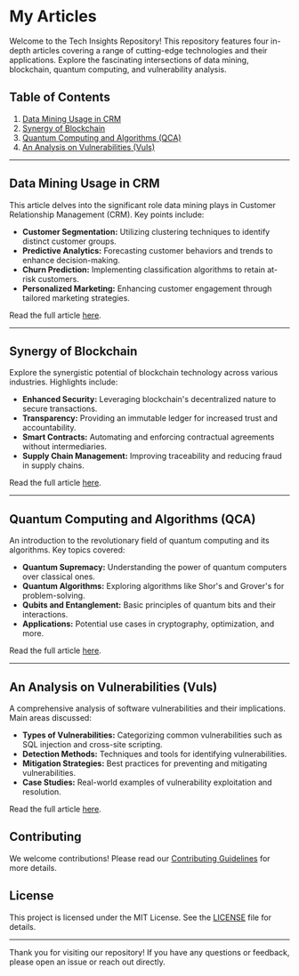 # My Articles

Welcome to the Tech Insights Repository! This repository features four in-depth articles covering a range of cutting-edge technologies and their applications. Explore the fascinating intersections of data mining, blockchain, quantum computing, and vulnerability analysis.

## Table of Contents

1. [Data Mining Usage in CRM](#data-mining-usage-in-crm)
2. [Synergy of Blockchain](#synergy-of-blockchain)
3. [Quantum Computing and Algorithms (QCA)](#quantum-computing-and-algorithms-qca)
4. [An Analysis on Vulnerabilities (Vuls)](#an-analysis-on-vulnerabilities-vuls)

---

## Data Mining Usage in CRM

This article delves into the significant role data mining plays in Customer Relationship Management (CRM). Key points include:

- **Customer Segmentation:** Utilizing clustering techniques to identify distinct customer groups.
- **Predictive Analytics:** Forecasting customer behaviors and trends to enhance decision-making.
- **Churn Prediction:** Implementing classification algorithms to retain at-risk customers.
- **Personalized Marketing:** Enhancing customer engagement through tailored marketing strategies.

Read the full article [here](articles/Data_Mining_Usage_in_CRM.md).

---

## Synergy of Blockchain

Explore the synergistic potential of blockchain technology across various industries. Highlights include:

- **Enhanced Security:** Leveraging blockchain's decentralized nature to secure transactions.
- **Transparency:** Providing an immutable ledger for increased trust and accountability.
- **Smart Contracts:** Automating and enforcing contractual agreements without intermediaries.
- **Supply Chain Management:** Improving traceability and reducing fraud in supply chains.

Read the full article [here](articles/Synergy_of_Blockchain.md).

---

## Quantum Computing and Algorithms (QCA)

An introduction to the revolutionary field of quantum computing and its algorithms. Key topics covered:

- **Quantum Supremacy:** Understanding the power of quantum computers over classical ones.
- **Quantum Algorithms:** Exploring algorithms like Shor's and Grover's for problem-solving.
- **Qubits and Entanglement:** Basic principles of quantum bits and their interactions.
- **Applications:** Potential use cases in cryptography, optimization, and more.

Read the full article [here](articles/QCA.md).

---

## An Analysis on Vulnerabilities (Vuls)

A comprehensive analysis of software vulnerabilities and their implications. Main areas discussed:

- **Types of Vulnerabilities:** Categorizing common vulnerabilities such as SQL injection and cross-site scripting.
- **Detection Methods:** Techniques and tools for identifying vulnerabilities.
- **Mitigation Strategies:** Best practices for preventing and mitigating vulnerabilities.
- **Case Studies:** Real-world examples of vulnerability exploitation and resolution.

Read the full article [here](articles/An_Analysis_on_Vuls.md).


## Contributing

We welcome contributions! Please read our [Contributing Guidelines](CONTRIBUTING.md) for more details.

## License

This project is licensed under the MIT License. See the [LICENSE](LICENSE.md) file for details.

---

Thank you for visiting our repository! If you have any questions or feedback, please open an issue or reach out directly.
